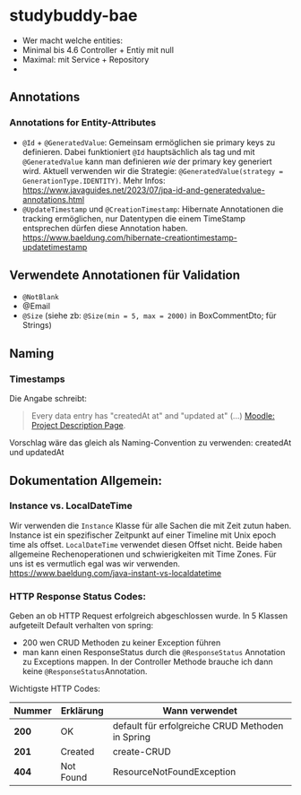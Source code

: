 # studybuddy-bae

- Wer macht welche entities:
- Minimal bis 4.6 Controller + Entiy mit null
- Maximal: mit Service + Repository
- 


## Annotations
### Annotations for Entity-Attributes
- `@Id` + `@GeneratedValue`: Gemeinsam ermöglichen sie primary keys zu definieren. 
 Dabei funktioniert `@Id` hauptsächlich als tag und mit `@GeneratedValue` kann man definieren *wie* der primary key generiert wird. 
 Aktuell verwenden wir die Strategie: `@GeneratedValue(strategy = GenerationType.IDENTITY)`. 
 Mehr Infos: https://www.javaguides.net/2023/07/jpa-id-and-generatedvalue-annotations.html
- `@UpdateTimestamp` und `@CreationTimestamp`: Hibernate Annotationen die tracking ermöglichen, nur Datentypen die einem TimeStamp entsprechen dürfen diese Annotation haben. https://www.baeldung.com/hibernate-creationtimestamp-updatetimestamp

## Verwendete Annotationen für Validation
- `@NotBlank`
- @Email
- `@Size` (siehe zb: `@Size(min = 5, max = 2000)` in BoxCommentDto; für Strings)


## Naming

### Timestamps

Die Angabe schreibt:
> Every data entry has "createdAt at" and "updated at" (...) [Moodle: Project Description Page](https://moodle.technikum-wien.at/mod/page/view.php?id=1963792).  


Vorschlag wäre das gleich als Naming-Convention zu verwenden: createdAt und updatedAt  




## Dokumentation Allgemein: 
### Instance vs. LocalDateTime
Wir verwenden die `Instance` Klasse für alle Sachen die mit Zeit zutun haben. 
Instance ist ein spezifischer Zeitpunkt auf einer Timeline mit Unix epoch time als offset. `LocalDateTime` verwendet diesen 
Offset nicht. Beide haben allgemeine Rechenoperationen und schwierigkeiten mit Time Zones. 
Für uns ist es vermutlich egal was wir verwenden. https://www.baeldung.com/java-instant-vs-localdatetime


### HTTP Response Status Codes:
Geben an ob HTTP Request erfolgreich abgeschlossen wurde. In 5 Klassen aufgeteilt
Default verhalten von spring:
- 200 wen CRUD Methoden zu keiner Exception führen
- man kann einen ResponseStatus durch die `@ResponseStatus` Annotation zu Exceptions mappen.
  In der Controller Methode brauche ich dann keine `@ResponseStatus`Annotation.

Wichtigste HTTP Codes:

| Nummer  | Erklärung | Wann verwendet|
|---------|-----------|---------------|
| **200** | OK        | default für erfolgreiche CRUD Methoden in Spring |
| **201** | Created   | create-CRUD |
| **404** | Not Found | ResourceNotFoundException |
